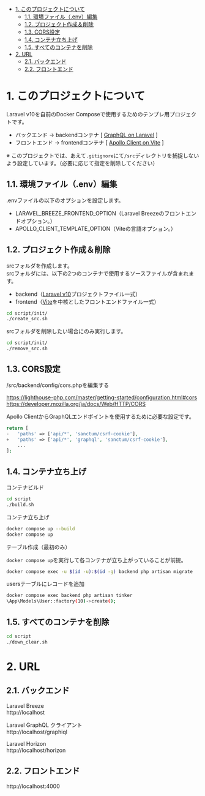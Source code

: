 - [1. このプロジェクトについて](#1-このプロジェクトについて)
  - [1.1. 環境ファイル（.env）編集](#11-環境ファイルenv編集)
  - [1.2. プロジェクト作成＆削除](#12-プロジェクト作成削除)
  - [1.3. CORS設定](#13-cors設定)
  - [1.4. コンテナ立ち上げ](#14-コンテナ立ち上げ)
  - [1.5. すべてのコンテナを削除](#15-すべてのコンテナを削除)
- [2. URL](#2-url)
  - [2.1. バックエンド](#21-バックエンド)
  - [2.2. フロントエンド](#22-フロントエンド)

# 1. このプロジェクトについて

Laravel v10を自前のDocker Composeで使用するためのテンプレ用プロジェクトです。

- バックエンド -> backendコンテナ [ [GraphQL on Laravel](https://lighthouse-php.com/) ]
- フロントエンド -> frontendコンテナ [ [Apollo Client on Vite](https://www.apollographql.com/docs/react/get-started/) ]

※ このプロジェクトでは、あえて`.gitignore`にて`/src`ディレクトリを捕捉しないよう設定しています。（必要に応じて指定を削除してください）

## 1.1. 環境ファイル（.env）編集

.envファイルの以下のオプションを設定します。

- LARAVEL_BREEZE_FRONTEND_OPTION（Laravel Breezeのフロントエンドオプション。）
- APOLLO_CLIENT_TEMPLATE_OPTION（Viteの言語オプション。）

## 1.2. プロジェクト作成＆削除

srcフォルダを作成します。  
srcフォルダには、以下の2つのコンテナで使用するソースファイルが含まれます。

- backend（[Laravel v10](https://readouble.com/laravel/10.x/ja/installation.html)プロジェクトファイル一式）
- frontend（[Vite](https://ja.vitejs.dev/)を中核としたフロントエンドファイル一式）

```sh
cd script/init/
./create_src.sh
```

srcフォルダを削除したい場合にのみ実行します。

```sh
cd script/init/
./remove_src.sh
```

## 1.3. CORS設定

/src/backend/config/cors.phpを編集する

https://lighthouse-php.com/master/getting-started/configuration.html#cors
https://developer.mozilla.org/ja/docs/Web/HTTP/CORS

Apollo ClientからGraphQLエンドポイントを使用するために必要な設定です。

```php
return [
-   'paths' => ['api/*', 'sanctum/csrf-cookie'],
+   'paths' => ['api/*', 'graphql', 'sanctum/csrf-cookie'],
    ...
];
```

## 1.4. コンテナ立ち上げ

コンテナビルド

```sh
cd script
./build.sh
```

コンテナ立ち上げ

```sh
docker compose up --build
docker compose up
```

テーブル作成（最初のみ）

`docker compose up`を実行して各コンテナが立ち上がっていることが前提。

```sh
docker compose exec -u $(id -u):$(id -g) backend php artisan migrate
```

usersテーブルにレコードを追加

```sh
docker compose exec backend php artisan tinker
\App\Models\User::factory(10)->create();
```

## 1.5. すべてのコンテナを削除

```sh
cd script
./down_clear.sh
```

# 2. URL

## 2.1. バックエンド

Laravel Breeze  
http://localhost

Laravel GraphQL クライアント  
http://localhost/graphiql

Laravel Horizon  
http://localhost/horizon

## 2.2. フロントエンド

http://localhost:4000
